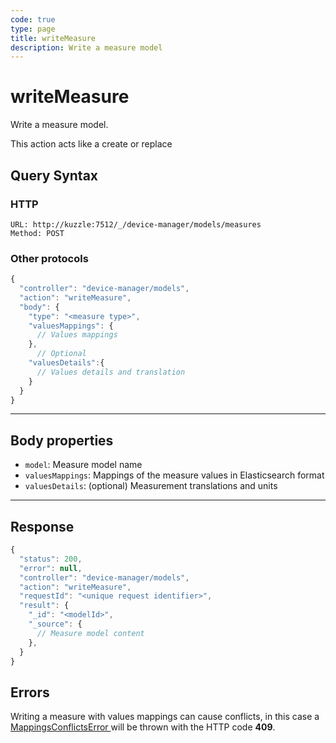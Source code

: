 ```yaml
---
code: true
type: page
title: writeMeasure
description: Write a measure model
---
```


# writeMeasure

Write a measure model.

This action acts like a create or replace

## Query Syntax

### HTTP

```http
URL: http://kuzzle:7512/_/device-manager/models/measures
Method: POST
```

### Other protocols

```js
{
  "controller": "device-manager/models",
  "action": "writeMeasure",
  "body": {
    "type": "<measure type>",
    "valuesMappings": {
      // Values mappings
    },
      // Optional
    "valuesDetails":{
      // Values details and translation
    }
  }
}
```

---

## Body properties

- `model`: Measure model name
- `valuesMappings`: Mappings of the measure values in Elasticsearch format
- `valuesDetails`: (optional) Measurement translations and units

---

## Response

```js
{
  "status": 200,
  "error": null,
  "controller": "device-manager/models",
  "action": "writeMeasure",
  "requestId": "<unique request identifier>",
  "result": {
    "_id": "<modelId>",
    "_source": {
      // Measure model content
    },
  }
}
```

## Errors

Writing a measure with values mappings can cause conflicts, in this case a [ MappingsConflictsError ](../../../errors/mappings-conflicts/index.md) will be thrown with the HTTP code **409**.